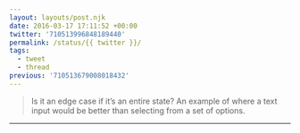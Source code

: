```yaml
---
layout: layouts/post.njk
date: 2016-03-17 17:11:52 +00:00
twitter: '710513996848189440'
permalink: /status/{{ twitter }}/
tags: 
  - tweet
  - thread
previous: '710513679008018432'
---
```


> Is it an edge case if it’s an entire state? An example of where a text input would be better than selecting from a set of options.

---
